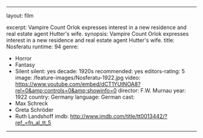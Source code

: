 ---

layout: film

excerpt: Vampire Count Orlok expresses interest in a new residence and real estate agent Hutter's wife.
synopsis: Vampire Count Orlok expresses interest in a new residence and real estate agent Hutter's wife.
title: Nosferatu
runtime: 94
genre:
- Horror 
- Fantasy
- Silent
silent: yes
decade: 1920s
recommended: yes
editors-rating: 5
image:  /feature-images/Nosferatu-1922.jpg
video: https://www.youtube.com/embed/dCT1YUtNOA8?rel=0&amp;controls=0&amp;showinfo=0
director: F.W. Murnau
year: 1922
country:   Germany
language: German
cast:
- Max Schreck 
- Greta Schröder
- Ruth Landshoff
imdb: http://www.imdb.com/title/tt0013442/?ref_=fn_al_tt_5

--- 